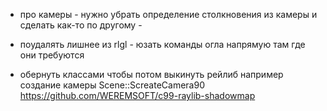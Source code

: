﻿- про камеры - нужно убрать определение столкновения из камеры и сделать как-то по другому - 

- поудалять лишнее из rlgl - юзать команды огла напрямую там где они требуются
- обернуть классами чтобы потом выкинуть рейлиб например создание камеры Scene::ScreateCamera90
https://github.com/WEREMSOFT/c99-raylib-shadowmap